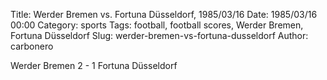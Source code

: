 Title: Werder Bremen vs. Fortuna Düsseldorf, 1985/03/16
Date: 1985/03/16 00:00
Category: sports
Tags: football, football scores, Werder Bremen, Fortuna Düsseldorf
Slug: werder-bremen-vs-fortuna-dusseldorf
Author: carbonero


Werder Bremen 2 - 1 Fortuna Düsseldorf
